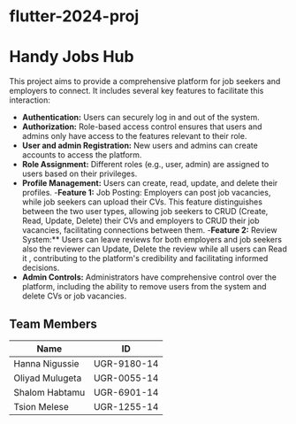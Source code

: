 # flutter-2024-proj
# Handy Jobs Hub

This project aims to provide a comprehensive platform for job seekers and employers to connect. It includes several key features to facilitate this interaction:

- **Authentication:** Users can securely log in and out of the system.
- **Authorization:** Role-based access control ensures that users and admins only have access to the features relevant to their role.
- **User and admin Registration:** New users and admins can create accounts to access the platform.
- **Role Assignment:** Different roles (e.g., user, admin) are assigned to users based on their privileges.
- **Profile Management:** Users can create, read, update, and delete their profiles.
-**Feature 1:** Job Posting: Employers can post job vacancies, while job seekers can upload their CVs. This feature distinguishes between the two user types, allowing job seekers to CRUD (Create, Read, Update, Delete) their CVs and employers to CRUD their job vacancies, facilitating connections between them. 
-**Feature 2:** Review System:** Users can leave reviews for both employers and job seekers also the reviewer can Update, Delete the review while all users can Read it , contributing to the platform's credibility and facilitating informed decisions.
- **Admin Controls:** Administrators have comprehensive control over the platform, including the ability to remove users from the system and delete CVs or job vacancies.

## Team Members

| Name              | ID         |
|-------------------|------------|
| Hanna Nigussie    | UGR-9180-14|
| Oliyad Mulugeta   | UGR-0055-14|
| Shalom Habtamu    | UGR-6901-14|
| Tsion Melese      | UGR-1255-14|

